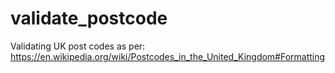 # validate_postcode

Validating UK post codes as per: https://en.wikipedia.org/wiki/Postcodes_in_the_United_Kingdom#Formatting